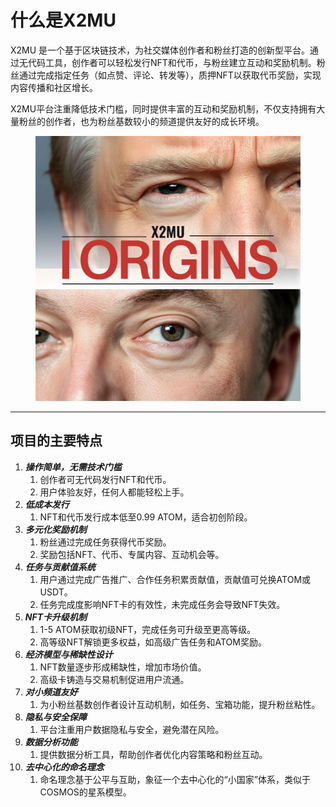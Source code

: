 # 什么是X2MU

X2MU 是一个基于区块链技术，为社交媒体创作者和粉丝打造的创新型平台。通过无代码工具，创作者可以轻松发行NFT和代币，与粉丝建立互动和奖励机制。粉丝通过完成指定任务（如点赞、评论、转发等），质押NFT以获取代币奖励，实现内容传播和社区增长。



X2MU平台注重降低技术门槛，同时提供丰富的互动和奖励机制，不仅支持拥有大量粉丝的创作者，也为粉丝基数较小的频道提供友好的成长环境。



<figure><img src=".gitbook/assets/Untitled image (70).jpeg" alt=""><figcaption></figcaption></figure>

***

## 项目的主要特点

1. _**操作简单，无需技术门槛**_
   1. 创作者可无代码发行NFT和代币。
   2. 用户体验友好，任何人都能轻松上手。
2. _**低成本发行**_
   1. NFT和代币发行成本低至0.99 ATOM，适合初创阶段。
3. _**多元化奖励机制**_
   1. 粉丝通过完成任务获得代币奖励。
   2. 奖励包括NFT、代币、专属内容、互动机会等。
4. _**任务与贡献值系统**_
   1. 用户通过完成广告推广、合作任务积累贡献值，贡献值可兑换ATOM或USDT。
   2. 任务完成度影响NFT卡的有效性，未完成任务会导致NFT失效。
5. _**NFT卡升级机制**_
   1. 1-5 ATOM获取初级NFT，完成任务可升级至更高等级。
   2. 高等级NFT解锁更多权益，如高级广告任务和ATOM奖励。
6. _**经济模型与稀缺性设计**_
   1. NFT数量逐步形成稀缺性，增加市场价值。
   2. 高级卡铸造与交易机制促进用户流通。
7. _**对小频道友好**_
   1. 为小粉丝基数创作者设计互动机制，如任务、宝箱功能，提升粉丝粘性。
8. _**隐私与安全保障**_
   1. 平台注重用户数据隐私与安全，避免潜在风险。
9. _**数据分析功能**_
   1. 提供数据分析工具，帮助创作者优化内容策略和粉丝互动。
10. _**去中心化的命名理念**_
    1. 命名理念基于公平与互助，象征一个去中心化的“小国家”体系，类似于COSMOS的星系模型。
